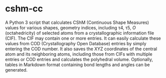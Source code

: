 # cshm-cc

A Python 3 script that calculates CShM (Continuous Shape Measures) values for various shapes, geometry indices, including τ4, τ5, *O* (octahedricity) of selected atoms from a crystallographic information file (CIF). The CIF may contain one or more entries. It can easily calculate these values from COD (Crystallography Open Database) entries by simply entering the COD number. It also saves the XYZ coordinates of the central atom and its neighboring atoms, including those from CIFs with multiple entries or COD entries and calculates the polyhedral volume. Optionally, tables in Markdown format containing bond lengths and angles can be generated.
